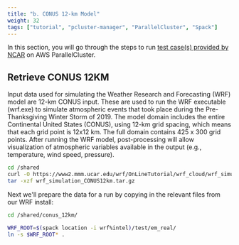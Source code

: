 ```yaml
---
title: "b. CONUS 12-km Model"
weight: 32
tags: ["tutorial", "pcluster-manager", "ParallelCluster", "Spack"]
---
```


In this section, you will go through the steps to run [test case(s) provided by NCAR](https://www2.mmm.ucar.edu/wrf/users/benchmark/benchdata_v422.html) on AWS ParallelCluster.

## Retrieve CONUS 12KM

Input data used for simulating the Weather Research and Forecasting (WRF) model are 12-km CONUS input. These are used to run the WRF executable (wrf.exe) to simulate atmospheric events that took place during the Pre-Thanksgiving Winter Storm of 2019. The model domain includes the entire Continental United States (CONUS), using 12-km grid spacing, which means that each grid point is 12x12 km. The full domain contains 425 x 300 grid points. After running the WRF model, post-processing will allow visualization of atmospheric variables available in the output (e.g., temperature, wind speed, pressure).

```bash
cd /shared
curl -O https://www2.mmm.ucar.edu/wrf/OnLineTutorial/wrf_cloud/wrf_simulation_CONUS12km.tar.gz
tar -xzf wrf_simulation_CONUS12km.tar.gz
```

Next we'll prepare the data for a run by copying in the relevant files from our WRF install:

```bash
cd /shared/conus_12km/

WRF_ROOT=$(spack location -i wrf%intel)/test/em_real/
ln -s $WRF_ROOT* .
```